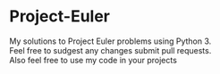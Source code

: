 # Project-Euler
My solutions to Project Euler problems using Python 3.  
Feel free to sudgest any changes submit pull requests.  
Also feel free to use my code in your projects
